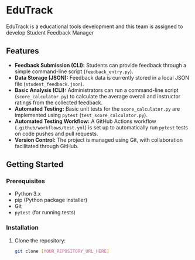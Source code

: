 # EduTrack
EduTrack is a educational tools development and this team is assigned to develop Student Feedback Manager

## Features

- **Feedback Submission (CLI):** Students can provide feedback through a simple command-line script (`feedback_entry.py`).
- **Data Storage (JSON):** Feedback data is currently stored in a local JSON file (`student_feedback.json`).
- **Basic Analysis (CLI):** Administrators can run a command-line script (`score_calculator.py`) to calculate the average overall and instructor ratings from the collected feedback.
- **Automated Testing:** Basic unit tests for the `score_calculator.py` are implemented using `pytest` (`test_score_calculator.py`).
- **Automated Testing Workflow:** A GitHub Actions workflow (`.github/workflows/test.yml`) is set up to automatically run `pytest` tests on code pushes and pull requests.
- **Version Control:** The project is managed using Git, with collaboration facilitated through GitHub.

## Getting Started

### Prerequisites

- Python 3.x
- pip (Python package installer)
- Git
- `pytest` (for running tests)

### Installation

1. Clone the repository:
   ```bash
   git clone [YOUR_REPOSITORY_URL_HERE]
